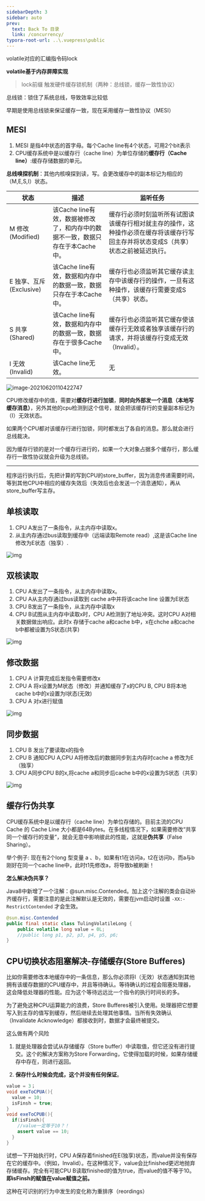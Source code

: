 ```yaml
---
sidebarDepth: 3
sidebar: auto
prev:
  text: Back To 目录
  link: /concurrency/
typora-root-url: ..\.vuepress\public
---
```


volatile对应的汇编指令码lock

**volatile基于内存屏障实现**

> lock前缀  触发硬件缓存锁机制（两种：总线锁，缓存一致性协议）

总线锁：锁住了系统总线，导致效率比较低

早期是使用总线锁来保证缓存一致，现在采用缓存一致性协议（MESI）



## MESI

1. MESI 是指4中状态的首字母。每个Cache line有4个状态，可用2个bit表示
2. CPU缓存系统中是以缓存行（cache line）为单位存储的**缓存行（Cache line）**:缓存存储数据的单元。

**总线嗅探机制**：其他内核嗅探到读，写。会更改缓存中的副本标记为相应的（M,E,S,I）状态。

| 状态                     | 描述                                                         | 监听任务                                                     |
| ------------------------ | ------------------------------------------------------------ | ------------------------------------------------------------ |
| M 修改 (Modified)        | 该Cache line有效，数据被修改了，和内存中的数据不一致，数据只存在于本Cache中。 | 缓存行必须时刻监听所有试图读该缓存行相对就主存的操作，这种操作必须在缓存将该缓存行写回主存并将状态变成S（共享）状态之前被延迟执行。 |
| E 独享、互斥 (Exclusive) | 该Cache line有效，数据和内存中的数据一致，数据只存在于本Cache中。 | 缓存行也必须监听其它缓存读主存中该缓存行的操作，一旦有这种操作，该缓存行需要变成S（共享）状态。 |
| S 共享 (Shared)          | 该Cache line有效，数据和内存中的数据一致，数据存在于很多Cache中。 | 缓存行也必须监听其它缓存使该缓存行无效或者独享该缓存行的请求，并将该缓存行变成无效（Invalid）。 |
| I 无效 (Invalid)         | 该Cache line无效。                                           | 无                                                           |

![image-20210620110422747](/../../../../saas-yong/fullstack/Java架构师之路/Java并发编程/imgs/image-20210620110422747.png)

CPU修改缓存中的值，需要对**缓存行进行加锁**，**同时向外部发一个消息（本地写缓存消息）**，另外其他的cpu检测到这个信号，就会把该缓存行的变量副本标记为（I）无效状态。

如果两个CPU都对该缓存行进行加锁，同时都发出了各自的消息。那么就会进行总线裁决。

因为缓存行锁的是对一个缓存行进行的，如果一个大对象占据多个缓存行，那么缓存行一致性协议就会升级为总线锁。

----------

程序运行执行后，先把计算的写到CPU的store_buffer，因为消息传递需要时间，等到其他CPU中相应的缓存失效后（失效后也会发送一个消息通知），再从store_buffer写主存。



## 单核读取

1. CPU A发出了一条指令，从主内存中读取x。
2. 从主内存通过bus读取到缓存中（远端读取Remote read）,这是该Cache line修改为E状态（独享）.

![img](/../../../../saas-yong/fullstack/Java架构师之路/Java并发编程/imgs/14510)

## 双核读取

1. CPU A发出了一条指令，从主内存中读取x。
2. CPU A从主内存通过bus读取到 cache a中并将该cache line 设置为E状态
3. CPU B发出了一条指令，从主内存中读取x
4. CPU B试图从主内存中读取x时，CPU A检测到了地址冲突。这时CPU A对相关数据做出响应。此时x 存储于cache a和cache b中，x在chche a和cache b中都被设置为S状态(共享)

![img](/../../../../saas-yong/fullstack/Java架构师之路/Java并发编程/imgs/14509)

## 修改数据

1. CPU A 计算完成后发指令需要修改x
2. CPU A 将x设置为M状态（修改）并通知缓存了x的CPU B, CPU B将本地cache b中的x设置为I状态(无效)
3. CPU A 对x进行赋值

![img](/../../../../saas-yong/fullstack/Java架构师之路/Java并发编程/imgs/14511)

## 同步数据

1. CPU B 发出了要读取x的指令
2. CPU B 通知CPU A,CPU A将修改后的数据同步到主内存时cache a 修改为E（独享）
3. CPU A同步CPU B的x,将cache a和同步后cache b中的x设置为S状态（共享）

![img](/../../../../saas-yong/fullstack/Java架构师之路/Java并发编程/imgs/14508)

## 缓存行伪共享

CPU缓存系统中是以缓存行（cache line）为单位存储的。目前主流的CPU Cache 的 Cache Line 大小都是64Bytes。在多线程情况下，如果需要修改“共享同一个缓存行的变量”，就会无意中影响彼此的性能，这就是**伪共享**（False Sharing）。

举个例子: 现在有2个long 型变量 a 、b，如果有t1在访问a，t2在访问b，而a与b刚好在同一个cache line中，此时t1先修改a，将导致b被刷新！

**怎么解决伪共享？**

Java8中新增了一个注解：@sun.misc.Contended。加上这个注解的类会自动补齐缓存行，需要注意的是此注解默认是无效的，需要在jvm启动时设置 `-XX:-RestrictContended` 才会生效。

```java
@sun.misc.Contended
public final static class TulingVolatileLong {
    public volatile long value = 0L;
    //public long p1, p2, p3, p4, p5, p6;
}
```

##  CPU切换状态阻塞解决-存储缓存(Store Bufferes)

比如你需要修改本地缓存中的一条信息，那么你必须将I（无效）状态通知到其他拥有该缓存数据的CPU缓存中，并且等待确认。等待确认的过程会阻塞处理器，这会降低处理器的性能。应为这个等待远远比一个指令的执行时间长的多。

为了避免这种CPU运算能力的浪费，Store Bufferes被引入使用。处理器把它想要写入到主存的值写到缓存，然后继续去处理其他事情。当所有失效确认（Invalidate Acknowledge）都接收到时，数据才会最终被提交。

这么做有两个风险

1. 就是处理器会尝试从存储缓存（Store buffer）中读取值，但它还没有进行提交。这个的解决方案称为Store Forwarding，它使得加载的时候，如果存储缓存中存在，则进行返回。

2. **保存什么时候会完成，这个并没有任何保证**。

```java
value = 3；
void exeToCPUA(){
  value = 10;
  isFinsh = true;
}
void exeToCPUB(){
  if(isFinsh){
    //value一定等于10？！
    assert value == 10;
  }
}
```

试想一下开始执行时，CPU A保存着finished在E(独享)状态，而value并没有保存在它的缓存中。（例如，Invalid）。在这种情况下，value会比finished更迟地抛弃存储缓存。完全有可能CPU B读取finished的值为true，而value的值不等于10。**即isFinsh的赋值在value赋值之前。**

这种在可识别的行为中发生的变化称为重排序（reordings）
